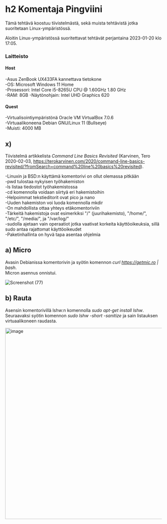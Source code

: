 
# h2 Komentaja Pingviini

Tämä tehtävä koostuu tiivistelmästä, sekä muista tehtävistä jotka suoritetaan Linux-ympäristössä.

Aloitin Linux-ympäristössä suoritettavat tehtävät perjantaina 2023-01-20 klo 17:05.  

### Laitteisto

#### Host
-Asus ZenBook UX433FA kannettava tietokone    
-OS: Microsoft Windows 11 Home  
-Prosessori: Intel Core i5-8265U CPU @ 1.60GHz 1.80 GHz  
-RAM: 8GB
-Näytönohjain: Intel UHD Graphics 620  

#### Quest
-Virtualisointiympäristönä Oracle VM VirtualBox 7.0.6  
-Virtuaalikoneena Debian GNU/Linux 11 (Bullseye)  
-Muisti: 4000 MB  

## x)

Tiivistelmä artikkelista *Command Line Basics Revisited* (Karvinen, Tero 2020-02-03, https://terokarvinen.com/2020/command-line-basics-revisited/?fromSearch=command%20line%20basics%20revisited).  

-Linuxin ja BSD:n käyttämä komentorivi on ollut olemassa pitkään  
-pwd tulostaa nykyisen työhakemiston  
-ls listaa tiedostot työhakemistossa  
-cd komennolla voidaan siirtyä eri hakemistoihin  
-Helpoimmat tekstieditorit ovat pico ja nano  
-Uuden hakemiston voi luoda komennolla mkdir  
-On mahdollista ottaa yhteys etäkomentoriviin  
-Tärkeitä hakemistoja ovat esimerkiksi "/" (juurihakemisto), "/home/", "/etc/", "/media/", ja "/var/log/"  
-sudolla ajetaan vain operaatiot jotka vaativat korkeita käyttöoikeuksia, sillä sudo antaa rajattomat käyttöoikeudet  
-Paketinhallinta on hyvä tapa asentaa ohjelmia

## a) Micro

Avasin Debianissa komentorivin ja syötin komennon *curl https://getmic.ro | bash*.  
Micron asennus onnistui.  

![Screenshot (77)](https://user-images.githubusercontent.com/90974678/213872831-9538674b-8a5d-430b-a4d0-e4eabec1f40b.png)  

## b) Rauta  

Asensin komentorivillä lshw:n komennolla *sudo apt-get install lshw*.  
Seuraavaksi syötin komennon *sudo lshw -short -sanitize* ja sain listauksen virtuaalikoneen raudasta.  

<img width="613" alt="image" src="https://user-images.githubusercontent.com/90974678/213873108-017687f9-9c69-49c2-a828-3f9a9075a987.png">


